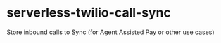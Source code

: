 # serverless-twilio-call-sync
Store inbound calls to Sync (for Agent Assisted Pay or other use cases)
